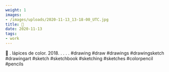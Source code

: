 ```yaml
---
weight: 1
images:
- /images/uploads/2020-11-13_13-18-00_UTC.jpg
title: 🔴
date: 2020-11-13
tags:
- work
---
```


🔴
.
lápices de color.
2018.
.
.
.
.
#drawing #draw #drawings #drawingsketch #drawingart #sketch #sketchbook #sketching #sketches  #colorpencil #pencils
